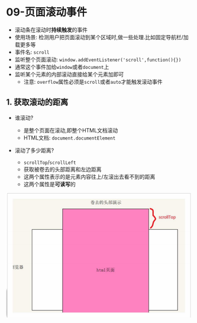 # 09-页面滚动事件

- 滚动条在滚动时**持续触发**的事件
- 使用场景: 检测用户把页面滚动到某个区域时,做一些处理.比如固定导航栏/加载更多等
- 事件名: `scroll`
- 监听整个页面滚动: `window.addEventListener('scroll',function(){})`
- 通常这个事件加给`window`或者`document`上
- 监听某个元素的内部滚动直接给某个元素加即可
  - 注意: `overflow`属性必须是`scroll`或者`auto`才能触发滚动事件

## 1. 获取滚动的距离

- 谁滚动?
  - 是整个页面在滚动,即整个HTML文档滚动
  - HTML文档: `document.documentElement`

- 滚动了多少距离?
  - `scrollTop`/`scrollLeft`
  - 获取被卷去的头部距离和左边距离
  - 这两个属性表示的是元素内容往上/左滚出去看不到的距离
  - 这两个属性是**可读写**的

![示意图](./img/示意图.png)